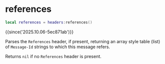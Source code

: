 # references

```lua
local references = headers:references()
```

{{since('2025.10.06-5ec871ab')}}

Parses the `References` header, if present, returning an array style table
(list) of `Message-Id` strings to which this message refers.

Returns `nil` if no `References` header is present.
